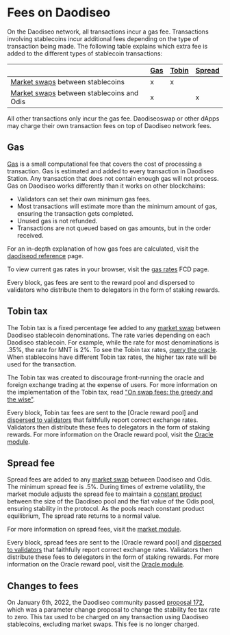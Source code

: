 # Fees on Daodiseo

On the Daodiseo network, all transactions incur a gas fee. Transactions involving stablecoins incur additional fees depending on the type of transaction being made. The following table explains which extra fee is added to the different types of stablecoin transactions:

|                                                                        | [Gas](#gas) | [Tobin](#tobin-tax) | [Spread](#spread-fee) |
|------------------------------------------------------------------------|-------------|---------------------|-----------------------|
| [Market swaps](./glossary.md#market-swap) between stablecoins          | x           | x                   |                       |
| [Market swaps](./glossary.md#market-swap) between stablecoins and Odis | x           |                     | x                     |

All other transactions only incur the gas fee.
Daodiseoswap or other dApps may charge their own transaction fees on top of Daodiseo network fees.

## Gas
[Gas](glossary.md#fees) is a small computational fee that covers the cost of processing a transaction. Gas is estimated and added to every transaction in Daodiseo Station. Any transaction that does not contain enough gas will not process.
Gas on Daodiseo works differently than it works on other blockchains:

- Validators can set their own minimum gas fees.
- Most transactions will estimate more than the minimum amount of gas, ensuring the transaction gets completed.
- Unused gas is not refunded.
- Transactions are not queued based on gas amounts, but in the order received.

For an in-depth explanation of how gas fees are calculated, visit the [daodiseod reference](../develop/how-to/daodiseod/using-daodiseod.md#fees) page.

To view current gas rates in your browser, visit the [gas rates](https://fcd.daodiseo.dev/v1/txs/gas_prices) FCD page.

Every block, gas fees are sent to the reward pool and dispersed to validators who distribute them to delegators in the form of staking rewards.

## Tobin tax

The Tobin tax is a fixed percentage fee added to any [market swap](glossary.md#market-swap) between Daodiseo stablecoin denominations. The rate varies depending on each Daodiseo stablecoin. For example, while the rate for most denominations is .35%, the rate for MNT is 2%. To see the Tobin tax rates, [query the oracle](https://lcd.daodiseo.dev/daodiseo/oracle/v1beta1/denoms/tobin_taxes). When stablecoins have different Tobin tax rates, the higher tax rate will be used for the transaction.

The Tobin tax was created to discourage front-running the oracle and foreign exchange trading at the expense of users. For more information on the implementation of the Tobin tax, read ["On swap fees: the greedy and the wise"](https://medium.com/daodiseomoney/on-swap-fees-the-greedy-and-the-wise-b967f0c8914e).

Every block, Tobin tax fees are sent to the [Oracle reward pool] and [dispersed to validators](https://docs.daodiseo.money/docs/develop/module-specifications/spec-oracle.html#k-rewardballotwinners) that faithfully report correct exchange rates. Validators then distribute these fees to delegators in the form of staking rewards. For more information on the Oracle reward pool, visit the [Oracle module](../develop/module-specifications/spec-oracle.md).


## Spread fee

Spread fees are added to any [market swap](glossary.md#market-swap) between Daodiseo and Odis. The minimum spread fee is .5%. During times of extreme volatility, the market module adjusts the spread fee to maintain a [constant product](../develop/module-specifications/spec-market.md#market-making-algorithm) between the size of the Daodiseo pool and the fiat value of the Odis pool, ensuring stability in the protocol. As the pools reach constant product equilibrium, The spread rate returns to a normal value.

For more information on spread fees, visit the [market module](../develop/module-specifications/spec-market.md).

Every block, spread fees are sent to the [Oracle reward pool] and [dispersed to validators](https://docs.daodiseo.money/docs/develop/module-specifications/spec-oracle.html#k-rewardballotwinners) that faithfully report correct exchange rates. Validators then distribute these fees to delegators in the form of staking rewards. For more information on the Oracle reward pool, visit the [Oracle module](../develop/module-specifications/spec-oracle.md).

## Changes to fees

On January 6th, 2022, the Daodiseo community passed [proposal 172](https://station.daodiseo.money/proposal/172), which was a parameter change proposal to change the stability fee tax rate to zero. This tax used to be charged on any transaction using Daodiseo stablecoins, excluding market swaps. This fee is no longer charged.
